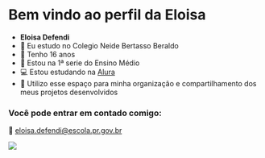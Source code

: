 # Bem vindo ao perfil da Eloisa

- **Eloisa Defendi**
- 📖 Eu estudo no Colegio Neide Bertasso Beraldo
- 🦋 Tenho 16 anos 
- 🧮 Estou na 1ª serie do Ensino Médio
- 💻 Estou estudando na [Alura](https://www.alura.com.br)
- 🌸 Utilizo esse espaço para minha organização e compartilhamento dos meus projetos desenvolvidos
  

### Você pode entrar em contado comigo:
📧 eloisa.defendi@escola.pr.gov.br

![](https://pin.it/2Qp8gBcGX)

